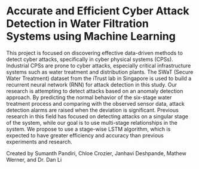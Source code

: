 # Accurate and Efficient Cyber Attack Detection in Water Filtration Systems using Machine Learning

This project is focused on discovering effective data-driven methods to detect cyber attacks, specifically in cyber physical systems (CPSs). Industrial CPSs are prone to cyber attacks, especially critical infrastructure systems such as water treatment and distribution plants. The SWaT (Secure Water Treatment) dataset from the iTrust lab in Singapore is used to build a recurrent neural network (RNN) for attack detection in this study. Our research is attempting to detect attacks based on an anomaly detection approach. By predicting the normal behavior of the six-stage water treatment process and comparing with the observed sensor data, attack detection alarms are raised when the deviation is significant. Previous research in this field has focused on detecting attacks on a singular stage of the system, while our goal is to use multi-stage relationships in the system. We propose to use a stage-wise LSTM algorithm, which is expected to have greater efficiency and accuracy than previous experiments and research.

Created by Sumanth Pandiri, Chloe Crozier, Janhavi Deshpande, Mathew Werner, and Dr. Dan Li
